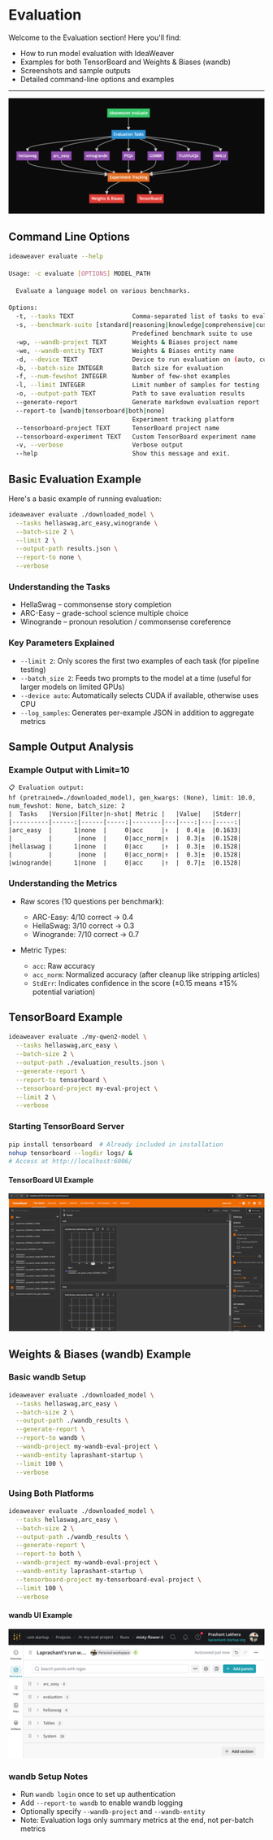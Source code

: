# Evaluation

Welcome to the Evaluation section! Here you'll find:
- How to run model evaluation with IdeaWeaver
- Examples for both TensorBoard and Weights & Biases (wandb)
- Screenshots and sample outputs
- Detailed command-line options and examples

---

![Evaluation Flow](images/evaluation.png)

## Command Line Options

```bash
ideaweaver evaluate --help

Usage: -c evaluate [OPTIONS] MODEL_PATH

  Evaluate a language model on various benchmarks.

Options:
  -t, --tasks TEXT                Comma-separated list of tasks to evaluate on
  -s, --benchmark-suite [standard|reasoning|knowledge|comprehensive|custom]
                                  Predefined benchmark suite to use
  -wp, --wandb-project TEXT       Weights & Biases project name
  -we, --wandb-entity TEXT        Weights & Biases entity name
  -d, --device TEXT               Device to run evaluation on (auto, cuda, cpu)
  -b, --batch-size INTEGER        Batch size for evaluation
  -f, --num-fewshot INTEGER       Number of few-shot examples
  -l, --limit INTEGER             Limit number of samples for testing
  -o, --output-path TEXT          Path to save evaluation results
  --generate-report               Generate markdown evaluation report
  --report-to [wandb|tensorboard|both|none]
                                  Experiment tracking platform
  --tensorboard-project TEXT      TensorBoard project name
  --tensorboard-experiment TEXT   Custom TensorBoard experiment name
  -v, --verbose                   Verbose output
  --help                          Show this message and exit.
```

## Basic Evaluation Example

Here's a basic example of running evaluation:

```bash
ideaweaver evaluate ./downloaded_model \
  --tasks hellaswag,arc_easy,winogrande \
  --batch-size 2 \
  --limit 2 \
  --output-path results.json \
  --report-to none \
  --verbose
```

### Understanding the Tasks
* HellaSwag – commonsense story completion
* ARC-Easy – grade-school science multiple choice
* Winogrande – pronoun resolution / commonsense coreference

### Key Parameters Explained
* `--limit 2`: Only scores the first two examples of each task (for pipeline testing)
* `--batch_size 2`: Feeds two prompts to the model at a time (useful for larger models on limited GPUs)
* `--device auto`: Automatically selects CUDA if available, otherwise uses CPU
* `--log_samples`: Generates per-example JSON in addition to aggregate metrics

## Sample Output Analysis

### Example Output with Limit=10
```
📋 Evaluation output:
hf (pretrained=./downloaded_model), gen_kwargs: (None), limit: 10.0, num_fewshot: None, batch_size: 2
|  Tasks   |Version|Filter|n-shot| Metric |   |Value|   |Stderr|
|----------|------:|------|-----:|--------|---|----:|---|-----:|
|arc_easy  |      1|none  |     0|acc     |↑  |  0.4|±  |0.1633|
|          |       |none  |     0|acc_norm|↑  |  0.3|±  |0.1528|
|hellaswag |      1|none  |     0|acc     |↑  |  0.3|±  |0.1528|
|          |       |none  |     0|acc_norm|↑  |  0.3|±  |0.1528|
|winogrande|      1|none  |     0|acc     |↑  |  0.7|±  |0.1528|
```

### Understanding the Metrics
* Raw scores (10 questions per benchmark):
  * ARC-Easy: 4/10 correct → 0.4
  * HellaSwag: 3/10 correct → 0.3
  * Winogrande: 7/10 correct → 0.7

* Metric Types:
  * `acc`: Raw accuracy
  * `acc_norm`: Normalized accuracy (after cleanup like stripping articles)
  * `StdErr`: Indicates confidence in the score (±0.15 means ±15% potential variation)

## TensorBoard Example

```bash
ideaweaver evaluate ./my-qwen2-model \
  --tasks hellaswag,arc_easy \
  --batch-size 2 \
  --output-path ./evaluation_results.json \
  --generate-report \
  --report-to tensorboard \
  --tensorboard-project my-eval-project \
  --limit 2 \
  --verbose
```

### Starting TensorBoard Server
```bash
pip install tensorboard  # Already included in installation
nohup tensorboard --logdir logs/ &
# Access at http://localhost:6006/
```

#### TensorBoard UI Example

![Example: TensorBoard visualization of evaluation metrics](images/tensorboard.png)

## Weights & Biases (wandb) Example

### Basic wandb Setup
```bash
ideaweaver evaluate ./downloaded_model \
  --tasks hellaswag,arc_easy \
  --batch-size 2 \
  --output-path ./wandb_results \
  --generate-report \
  --report-to wandb \
  --wandb-project my-wandb-eval-project \
  --wandb-entity laprashant-startup \
  --limit 100 \
  --verbose
```

### Using Both Platforms
```bash
ideaweaver evaluate ./downloaded_model \
  --tasks hellaswag,arc_easy \
  --batch-size 2 \
  --output-path ./wandb_results \
  --generate-report \
  --report-to both \
  --wandb-project my-wandb-eval-project \
  --wandb-entity laprashant-startup \
  --tensorboard-project my-tensorboard-eval-project \
  --limit 100 \
  --verbose
```

#### wandb UI Example

![Example: wandb visualization of evaluation metrics](images/wandb.png)

### wandb Setup Notes
* Run `wandb login` once to set up authentication
* Add `--report-to wandb` to enable wandb logging
* Optionally specify `--wandb-project` and `--wandb-entity`
* Note: Evaluation logs only summary metrics at the end, not per-batch metrics 